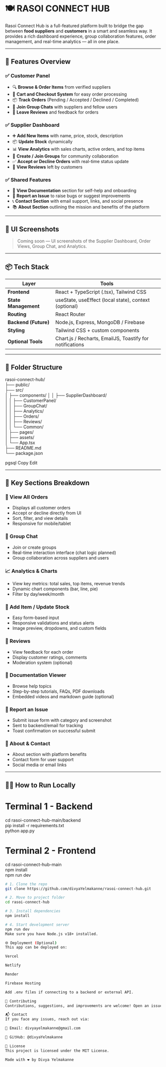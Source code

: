 # 🍽️ RASOI CONNECT HUB

Rasoi Connect Hub is a full-featured platform built to bridge the gap between **food suppliers** and **customers** in a smart and seamless way. It provides a rich dashboard experience, group collaboration features, order management, and real-time analytics — all in one place.

---

## 🚀 Features Overview

### ✅ Customer Panel
- 🔍 **Browse & Order Items** from verified suppliers
- 🛒 **Cart and Checkout System** for easy order processing
- 📦 **Track Orders** (Pending / Accepted / Declined / Completed)
- 💬 **Join Group Chats** with suppliers and fellow users
- 📝 **Leave Reviews** and feedback for orders

### ✅ Supplier Dashboard
- ➕ **Add New Items** with name, price, stock, description
- 📦 **Update Stock** dynamically
- 📊 **View Analytics** with sales charts, active orders, and top items
- 👥 **Create / Join Groups** for community collaboration
- ✅ **Accept or Decline Orders** with real-time status update
- 📝 **View Reviews** left by customers

### ✅ Shared Features
- 📁 **View Documentation** section for self-help and onboarding
- 🐞 **Report an Issue** to raise bugs or suggest improvements
- 📞 **Contact Section** with email support, links, and social presence
- 📚 **About Section** outlining the mission and benefits of the platform

---

## 📸 UI Screenshots

> Coming soon — UI screenshots of the Supplier Dashboard, Order Views, Group Chat, and Analytics.

---

## 📦 Tech Stack

| Layer | Tools |
|-------|-------|
| **Frontend** | React + TypeScript (.tsx), Tailwind CSS |
| **State Management** | useState, useEffect (local state), context (optional) |
| **Routing** | React Router |
| **Backend (Future)** | Node.js, Express, MongoDB / Firebase |
| **Styling** | Tailwind CSS + custom components |
| **Optional Tools** | Chart.js / Recharts, EmailJS, Toastify for notifications |

---

## 📁 Folder Structure

rasoi-connect-hub/                                                                                                                                                           
├── public/                                                                                                                                                                  
├── src/                                                                                                                                                                     
│ ├── components/
│ │ ├── SupplierDashboard/                                                                                                                                                   
│ │ ├── CustomerPanel/                                                                                                                                                       
│ │ ├── GroupChat/                                                                                                                                                           
│ │ ├── Analytics/                                                                                                                                                           
│ │ ├── Orders/                                                                                                                                                              
│ │ ├── Reviews/                                                                                                                                                             
│ │ └── Common/                                                                                                                                                              
│ ├── pages/                                                                                                                                                                 
│ ├── assets/                                                                                                                                                                
│ └── App.tsx                                                                                                                                                                
├── README.md                                                                                                                                                                
└── package.json                                                                                                                                                             

pgsql
Copy
Edit

---

## 📖 Key Sections Breakdown

### 🧾 View All Orders
- Displays all customer orders
- Accept or decline directly from UI
- Sort, filter, and view details
- Responsive for mobile/tablet

### 💬 Group Chat
- Join or create groups
- Real-time interaction interface (chat logic planned)
- Group collaboration across suppliers and users

### 📈 Analytics & Charts
- View key metrics: total sales, top items, revenue trends
- Dynamic chart components (bar, line, pie)
- Filter by day/week/month

### 🧪 Add Item / Update Stock
- Easy form-based input
- Responsive validations and status alerts
- Image preview, dropdowns, and custom fields

### 🧾 Reviews
- View feedback for each order
- Display customer ratings, comments
- Moderation system (optional)

### 📖 Documentation Viewer
- Browse help topics
- Step-by-step tutorials, FAQs, PDF downloads
- Embedded videos and markdown guide (optional)

### 🐛 Report an Issue
- Submit issue form with category and screenshot
- Sent to backend/email for tracking
- Toast confirmation on successful submit

### 📄 About & Contact
- About section with platform benefits
- Contact form for user support
- Social media or email links

---

## 🧑‍💻 How to Run Locally


# Terminal 1 - Backend
cd rasoi-connect-hub-main/backend                                                                                                                                            
pip install -r requirements.txt                                                                                                                                              
python app.py

# Terminal 2 - Frontend  
cd rasoi-connect-hub-main                                                                                                                                                    
npm install                                                                                                                                                                  
npm run dev


```bash
# 1. Clone the repo
git clone https://github.com/divyaYelmakanne/rasoi-connect-hub.git

# 2. Move to project folder
cd rasoi-connect-hub

# 3. Install dependencies
npm install

# 4. Start development server
npm run dev
Make sure you have Node.js v18+ installed.

🌐 Deployment (Optional)
This app can be deployed on:

Vercel

Netlify

Render

Firebase Hosting

Add .env files if connecting to a backend or external API.

🤝 Contributing
Contributions, suggestions, and improvements are welcome! Open an issue or fork the repo and create a pull request.

📬 Contact
If you face any issues, reach out via:

📧 Email: divyayelmakanne@gmail.com

💼 GitHub: @divyaYelmakanne

📃 License
This project is licensed under the MIT License.

Made with ❤️ by Divya Yelmakanne

